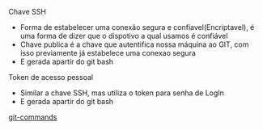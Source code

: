 Chave SSH

- Forma de estabelecer uma conexão segura e confiavel(Encriptavel), é uma forma de dizer que o dispotivo a qual usamos é confiável
- Chave publica é a chave que autentifica nossa máquina ao GIT, com isso previamente já estabelece uma conexao segura
- E gerada apartir do git bash

Token de acesso pessoal

- Similar a chave SSH, mas utiliza o token para senha de LogIn
- E gerada apartir do git bash

[git-commands](https://github.com/IvanilsoDaSilva/git-commands)
